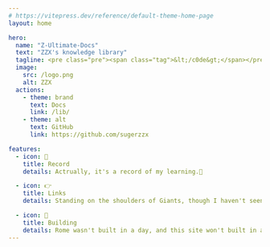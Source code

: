 ```yaml
---
# https://vitepress.dev/reference/default-theme-home-page
layout: home

hero:
  name: "Z-Ultimate-Docs"
  text: "ZZX's knowledge library"
  tagline: <pre class="pre"><span class="tag">&lt;/c0de&gt;</span></pre>
  image:
    src: /logo.png
    alt: ZZX
  actions:
    - theme: brand
      text: Docs
      link: /lib/
    - theme: alt
      text: GitHub
      link: https://github.com/sugerzzx

features:
  - icon: 📝
    title: Record
    details: Actrually, it's a record of my learning.🧐

  - icon: 👉
    title: Links
    details: Standing on the shoulders of Giants, though I haven't seen further yet.🤣

  - icon: 🚧
    title: Building
    details: Rome wasn't built in a day, and this site won't built in a yaer.😋
---
```


<style>
:root {
--vp-home-hero-name-color: transparent;
--vp-home-hero-name-background: -webkit-linear-gradient(120deg, #845EC2 30%, #2C73D2);

--vp-home-hero-image-background-image: linear-gradient(-60deg, #2C73D2 10%, #845EC2);
--vp-home-hero-image-filter: blur(60px);
}

.pre {
  margin: 0;
}

.tag {
  padding: 1em 0em;
  font-size: 2em;
  background: radial-gradient(at var(--x, 10%) var(--y, 50%), #ffffffa4, #000);
  -webkit-background-clip: text;
  background-clip: text;
  color: transparent;
  cursor: default;
}
</style>

<script setup>
import { onMounted } from 'vue'

onMounted(() => {
  const container = document.querySelector('.tag');
  container.addEventListener('mousemove', (e) => {
    const { left, top, width, height } = container.getBoundingClientRect();
    const x = ((e.clientX - left) / width) * 100;
    const y = ((e.clientY - top) / height) * 100;

    container.style.setProperty('--x', `${x}%`);
    container.style.setProperty('--y', `${y}%`);
  });
})
</script>
